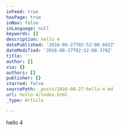 ```yaml
---
inFeed: true
hasPage: true
inNav: false
inLanguage: null
keywords: []
description: hello 4
datePublished: '2016-08-27T02:52:00.603Z'
dateModified: '2016-08-27T02:52:00.378Z'
title: ''
author: []
via: {}
authors: []
publisher: {}
starred: false
sourcePath: _posts/2016-08-27-hello-4.md
url: hello-4/index.html
_type: Article

---
```

hello 4